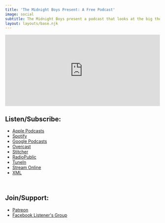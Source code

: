 ```yaml
---
title: 'The Midnight Boys Present: A Free Podcast'
image: social
subtitle: The Midnight Boys present a podcast that looks at the big themes in movies. Like why spiders are scary and how cool 1997 was.
layout: layouts/base.njk
---
```

<iframe title="Spotify" src="https://open.spotify.com/embed-podcast/show/27S5iSHqJsA5Qqe2lti6M2" width="100%" height="232" frameborder="0" allowtransparency="true" allow="encrypted-media"></iframe>
<h2>Listen/Subscribe:</h2>
<ul class="podcasts">
	<li><a href="https://itunes.apple.com/us/podcast/a-free-podcast/id1434346405">Apple Podcasts</a>
	<li><a href="https://open.spotify.com/show/27S5iSHqJsA5Qqe2lti6M2?si=AM4DBHZwRHOkRwxvJhwA9A">Spotify</a></li>
	<li><a href="https://podcasts.google.com/feed/aHR0cHM6Ly9jYS1ucy0xLmJ1bGtzdG9yYWdlLmNhL3YxL0FVVEhfMGQwOWM4NzU0OTA4NGY0YmE0YWQ0YTllODA3ZDBkNzYvNzA2My9mZWVkcy9HMkZLQS54bWw_dGVtcF91cmxfc2lnPTJjNGRiZWZjMjhlMTY4ODVlN2E3YzE4MmE4MGI0ZDAzMDU1ZWU3MDAmdGVtcF91cmxfZXhwaXJlcz0xODU5NjAyMjc4JmlubGluZQ">Google Podcasts</a></li>
	<li><a href="https://overcast.fm/itunes1434346405/a-free-podcast">Overcast</a></li>
	<li><a href="https://www.stitcher.com/podcast/titanic-minute/a-free-podcast">Stitcher</a></li>
	<li><a href="https://radiopublic.com/the-midnight-boys-present-a-free-60nRqb">RadioPublic</a></li>
	<li><a href="https://tunein.com/podcasts/Film--TV-News/A-Free-Podcast-p1152490/">TuneIn</a></li>
	<li><a href="http://afreepodcast.cast.rocks/">Stream Online</a></li>
	<li><a href="http://afreepodcast.cast.rocks/feed.xml">XML</a></li>
</ul>
<h2 class="clear" style="padding-top: 2rem;">Join/Support:</h2>
<ul class="podcasts">
<li><a href="https://patreon.com/themidnightboys/">Patreon</a></li>
<li><a href="https://www.facebook.com/groups/234075713939781">Facebook Listener's Group</a></li>
</ul>
<br class="clear" />
